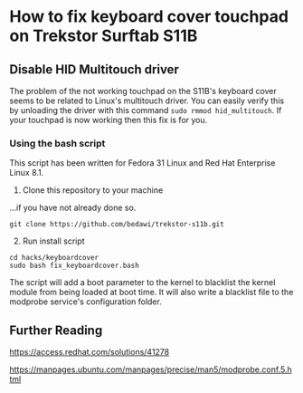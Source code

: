 # How to fix keyboard cover touchpad on Trekstor Surftab S11B

## Disable HID Multitouch driver

The problem of the not working touchpad on the S11B's keyboard cover seems to be related to Linux's multitouch driver. You can easily verify this by unloading the driver with this command ```sudo rmmod hid_multitouch```. If your touchpad is now working then this fix is for you.

### Using the bash script

This script has been written for Fedora 31 Linux and Red Hat Enterprise Linux 8.1. 

1. Clone this repository to your machine

...if you have not already done so.

```shell
git clone https://github.com/bedawi/trekstor-s11b.git
```

2. Run install script

```shell
cd hacks/keyboardcover
sudo bash fix_keyboardcover.bash
```

The script will add a boot parameter to the kernel to blacklist the kernel module from being loaded at boot time. It will also write a blacklist file to the modprobe service's configuration folder.

## Further Reading

<https://access.redhat.com/solutions/41278>

<https://manpages.ubuntu.com/manpages/precise/man5/modprobe.conf.5.html>